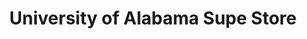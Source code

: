 ---
title: "University of Alabama Supe Store"
url: /tuscaloosa/university-of-alabama-supe-store/
shop: Andenken
---